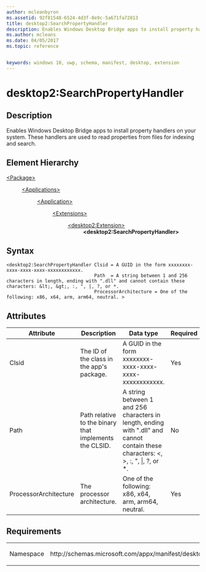 ```yaml
---
author: mcleanbyron
ms.assetid: 92f81548-6524-4d3f-8e9c-5a671fa72813
title: desktop2:SearchPropertyHandler
description: Enables Windows Desktop Bridge apps to install property handlers on your system. These handlers are used to read properties from files for indexing and search.
ms.author: mcleans
ms.date: 04/05/2017
ms.topic: reference


keywords: windows 10, uwp, schema, manifest, desktop, extension 
---
```


# desktop2:SearchPropertyHandler


## Description
Enables Windows Desktop Bridge apps to install property handlers on your system. These handlers are used to read properties from files for indexing and search.

## Element Hierarchy
<dl>
<dt><a href="element-package.md">&lt;Package&gt;</a></dt>
<dd>
<dl>
<dt><a href="element-applications.md">&lt;Applications&gt;</a></dt>
<dd>
<dl>
<dt><a href="element-application.md">&lt;Application&gt;</a></dt>
<dd>
<dl>
<dt><a href="element-1-extensions.md">&lt;Extensions&gt;</a></dt>
<dd>
<dl>
<dt><a href="element-desktop2-extension.md">&lt;desktop2:Extension&gt;</a></dt>
<dd><b>&lt;desktop2:SearchPropertyHandler&gt;</b></dd>
</dl>
</dd>
</dl>
</dd>
</dl>
</dd>
</dl>
</dd>
</dl>

## Syntax
```syntax
<desktop2:SearchPropertyHandler Clsid = A GUID in the form xxxxxxxx-xxxx-xxxx-xxxx-xxxxxxxxxxxx.
                                Path  = A string between 1 and 256 characters in length, ending with ".dll" and cannot contain these characters: &lt;, &gt;, :, ", |, ?, or *.
                                ProcessorArchitecture = One of the following: x86, x64, arm, arm64, neutral. >
```

## Attributes
| Attribute | Description | Data type | Required |
|-----------|-------------|-----------|----------|
| Clsid | The ID of the class in the app's package. | A GUID in the form xxxxxxxx-xxxx-xxxx-xxxx-xxxxxxxxxxxx. | Yes |
| Path | Path relative to the binary that implements the CLSID. | A string between 1 and 256 characters in length, ending with ".dll" and cannot contain these characters: &lt;, &gt;, :, ", &#124;, ?, or *. | No |
| ProcessorArchitecture | The processor architecture. | One of the following: x86, x64, arm, arm64, neutral. | Yes |

## Requirements
<table>
<colgroup>
<col width="50%" />
<col width="50%" />
</colgroup>
<tbody>
<tr class="odd">
<td><p>Namespace</p></td>
<td><p>http://schemas.microsoft.com/appx/manifest/desktop/windows10/2</p></td>
</tr>
</tbody>
</table>